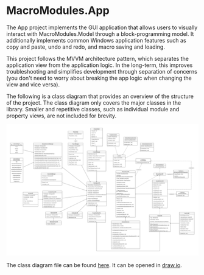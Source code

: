 # MacroModules.App

The App project implements the GUI application that allows users to visually interact with MacroModules.Model through a block-programming model. It additionally implements common Windows application features such as copy and paste, undo and redo, and macro saving and loading.

This project follows the MVVM architecture pattern, which separates the application view from the application logic. In the long-term, this improves troubleshooting and simplifies development through separation of concerns (you don't need to worry about breaking the app logic when changing the view and vice versa).

The following is a class diagram that provides an overview of the structure of the project. The class diagram only covers the major classes in the library. Smaller and repetitive classes, such as individual module and property views, are not included for brevity.

<div align="center">
  <img src="/src/MacroModules.App/readme-images/app-class-diagram.png" alt="A class diagram of the MacroModules.App project library"/>
</div>

The class diagram file can be found [here](https://drive.google.com/file/d/1mhjlr0qb6uxkux4KH07x518Ccc9zuCif/view?usp=drive_link). It can be opened in [draw.io](https://app.diagrams.net/).
